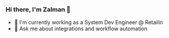 ### Hi there, I'm Zalman 👋

- 🔭 I'm currently working as a System Dev Engineer @ Retailin
- 💬 Ask me about integrations and workflow automation

<!--
**zalmanlew/zalmanlew** is a ✨ _special_ ✨ repository because its `README.md` (this file) appears on your GitHub profile.

Here are some ideas to get you started:

- 🤔 I’m looking for help with ...
- 🌱 I’m currently learning ...
- 👯 I’m looking to collaborate on ...
- 📫 How to reach me: 
- 😄 Pronouns: ...
- ⚡ Fun fact: ...
-->
